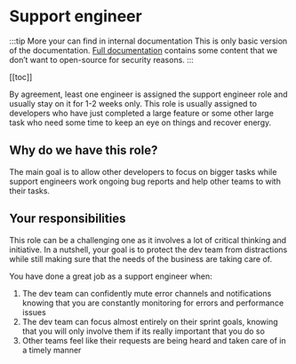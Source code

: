 # Support engineer

:::tip More your can find in internal documentation
This is only basic version of the documentation.
[Full documentation](https://docs.information-architecture.org/workflows/support-engineer.md) contains some content that we don’t want to open-source for security reasons.
:::

[[toc]]

By agreement, least one engineer is assigned the support engineer role and usually stay on it for 1-2 weeks only.
This role is usually assigned to developers who have just completed
a large feature or some other large task who need some time to keep an eye on things and recover energy.

## Why do we have this role?

The main goal is to allow other developers to focus on bigger tasks while support engineers work ongoing bug reports
and help other teams to with their tasks.


## Your responsibilities

This role can be a challenging one as it involves a lot of critical thinking and initiative.
In a nutshell, your goal is to protect the dev team from distractions while still making sure
that the needs of the business are taking care of.

You have done a great job as a support engineer when:

1. The dev team can confidently mute error channels and notifications knowing that you are constantly monitoring for errors and performance issues
2. The dev team can focus almost entirely on their sprint goals, knowing that you will only involve them if its really important that you do so
3. Other teams feel like their requests are being heard and taken care of in a timely manner
